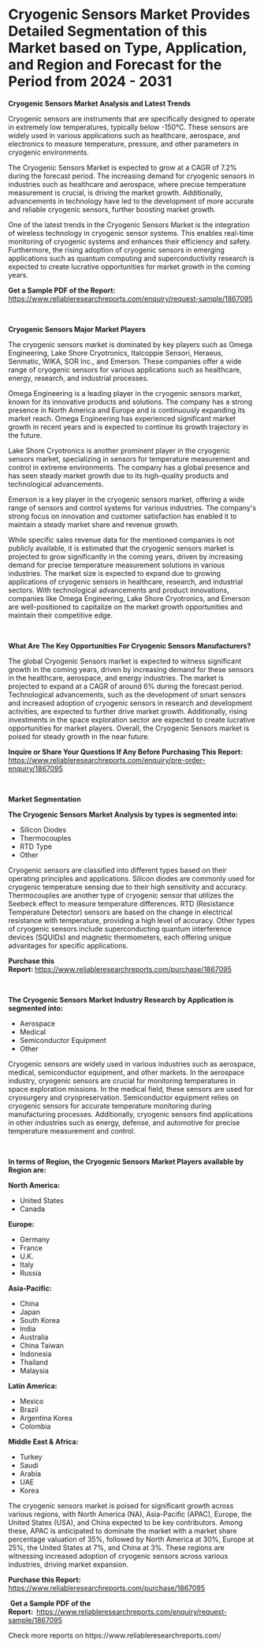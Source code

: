 <p><h1>Cryogenic Sensors Market Provides Detailed Segmentation of this Market based on Type, Application, and Region and Forecast for the Period from 2024 - 2031</h1></p><p><strong>Cryogenic Sensors Market Analysis and Latest Trends</strong></p>
<p><p>Cryogenic sensors are instruments that are specifically designed to operate in extremely low temperatures, typically below -150°C. These sensors are widely used in various applications such as healthcare, aerospace, and electronics to measure temperature, pressure, and other parameters in cryogenic environments.</p><p>The Cryogenic Sensors Market is expected to grow at a CAGR of 7.2% during the forecast period. The increasing demand for cryogenic sensors in industries such as healthcare and aerospace, where precise temperature measurement is crucial, is driving the market growth. Additionally, advancements in technology have led to the development of more accurate and reliable cryogenic sensors, further boosting market growth.</p><p>One of the latest trends in the Cryogenic Sensors Market is the integration of wireless technology in cryogenic sensor systems. This enables real-time monitoring of cryogenic systems and enhances their efficiency and safety. Furthermore, the rising adoption of cryogenic sensors in emerging applications such as quantum computing and superconductivity research is expected to create lucrative opportunities for market growth in the coming years.</p></p>
<p><strong>Get a Sample PDF of the Report:&nbsp;</strong> <a href="https://www.reliableresearchreports.com/enquiry/request-sample/1867095">https://www.reliableresearchreports.com/enquiry/request-sample/1867095</a></p>
<p>&nbsp;</p>
<p><strong>Cryogenic Sensors Major Market Players</strong></p>
<p><p>The cryogenic sensors market is dominated by key players such as Omega Engineering, Lake Shore Cryotronics, Italcoppie Sensori, Heraeus, Senmatic, WIKA, SOR Inc., and Emerson. These companies offer a wide range of cryogenic sensors for various applications such as healthcare, energy, research, and industrial processes.</p><p>Omega Engineering is a leading player in the cryogenic sensors market, known for its innovative products and solutions. The company has a strong presence in North America and Europe and is continuously expanding its market reach. Omega Engineering has experienced significant market growth in recent years and is expected to continue its growth trajectory in the future.</p><p>Lake Shore Cryotronics is another prominent player in the cryogenic sensors market, specializing in sensors for temperature measurement and control in extreme environments. The company has a global presence and has seen steady market growth due to its high-quality products and technological advancements.</p><p>Emerson is a key player in the cryogenic sensors market, offering a wide range of sensors and control systems for various industries. The company's strong focus on innovation and customer satisfaction has enabled it to maintain a steady market share and revenue growth.</p><p>While specific sales revenue data for the mentioned companies is not publicly available, it is estimated that the cryogenic sensors market is projected to grow significantly in the coming years, driven by increasing demand for precise temperature measurement solutions in various industries. The market size is expected to expand due to growing applications of cryogenic sensors in healthcare, research, and industrial sectors. With technological advancements and product innovations, companies like Omega Engineering, Lake Shore Cryotronics, and Emerson are well-positioned to capitalize on the market growth opportunities and maintain their competitive edge.</p></p>
<p>&nbsp;</p>
<p><strong>What Are The Key Opportunities For Cryogenic Sensors Manufacturers?</strong></p>
<p><p>The global Cryogenic Sensors market is expected to witness significant growth in the coming years, driven by increasing demand for these sensors in the healthcare, aerospace, and energy industries. The market is projected to expand at a CAGR of around 6% during the forecast period. Technological advancements, such as the development of smart sensors and increased adoption of cryogenic sensors in research and development activities, are expected to further drive market growth. Additionally, rising investments in the space exploration sector are expected to create lucrative opportunities for market players. Overall, the Cryogenic Sensors market is poised for steady growth in the near future.</p></p>
<p><strong>Inquire or Share Your Questions If Any Before Purchasing This Report:</strong> <a href="https://www.reliableresearchreports.com/enquiry/pre-order-enquiry/1867095">https://www.reliableresearchreports.com/enquiry/pre-order-enquiry/1867095</a></p>
<p>&nbsp;</p>
<p><strong>Market Segmentation</strong></p>
<p><strong>The Cryogenic Sensors Market Analysis by types is segmented into:</strong></p>
<p><ul><li>Silicon Diodes</li><li>Thermocouples</li><li>RTD Type</li><li>Other</li></ul></p>
<p><p>Cryogenic sensors are classified into different types based on their operating principles and applications. Silicon diodes are commonly used for cryogenic temperature sensing due to their high sensitivity and accuracy. Thermocouples are another type of cryogenic sensor that utilizes the Seebeck effect to measure temperature differences. RTD (Resistance Temperature Detector) sensors are based on the change in electrical resistance with temperature, providing a high level of accuracy. Other types of cryogenic sensors include superconducting quantum interference devices (SQUIDs) and magnetic thermometers, each offering unique advantages for specific applications.</p></p>
<p><strong>Purchase this Report:&nbsp;</strong><a href="https://www.reliableresearchreports.com/purchase/1867095">https://www.reliableresearchreports.com/purchase/1867095</a></p>
<p>&nbsp;</p>
<p><strong>The Cryogenic Sensors Market Industry Research by Application is segmented into:</strong></p>
<p><ul><li>Aerospace</li><li>Medical</li><li>Semiconductor Equipment</li><li>Other</li></ul></p>
<p><p>Cryogenic sensors are widely used in various industries such as aerospace, medical, semiconductor equipment, and other markets. In the aerospace industry, cryogenic sensors are crucial for monitoring temperatures in space exploration missions. In the medical field, these sensors are used for cryosurgery and cryopreservation. Semiconductor equipment relies on cryogenic sensors for accurate temperature monitoring during manufacturing processes. Additionally, cryogenic sensors find applications in other industries such as energy, defense, and automotive for precise temperature measurement and control.</p></p>
<p>&nbsp;</p>
<p><strong>In terms of Region, the Cryogenic Sensors Market Players available by Region are:</strong></p>
<p>
    <p> <strong> North America: </strong>
        <ul>
            <li>United States</li>
            <li>Canada</li>
        </ul>
        </p> 
    <p> <strong> Europe: </strong>
        <ul>
            <li>Germany</li>
            <li>France</li>
            <li>U.K.</li>
            <li>Italy</li>
            <li>Russia</li>
        </ul>
        </p> 
    <p> <strong> Asia-Pacific: </strong>
        <ul>
            <li>China</li>
            <li>Japan</li>
            <li>South Korea</li>
            <li>India</li>
            <li>Australia</li>
            <li>China Taiwan</li>
            <li>Indonesia</li>
            <li>Thailand</li>
            <li>Malaysia</li>
        </ul>
        </p> 
    <p> <strong> Latin America: </strong>
        <ul>
            <li>Mexico</li>
            <li>Brazil</li>
            <li>Argentina Korea</li>
            <li>Colombia</li>
        </ul>
        </p> 
    <p> <strong> Middle East & Africa: </strong>
        <ul>
            <li>Turkey</li>
            <li>Saudi</li>
            <li>Arabia</li>
            <li>UAE</li>
            <li>Korea</li>
        </ul>
    </p>
    </p>
<p><p>The cryogenic sensors market is poised for significant growth across various regions, with North America (NA), Asia-Pacific (APAC), Europe, the United States (USA), and China expected to be key contributors. Among these, APAC is anticipated to dominate the market with a market share percentage valuation of 35%, followed by North America at 30%, Europe at 25%, the United States at 7%, and China at 3%. These regions are witnessing increased adoption of cryogenic sensors across various industries, driving market expansion.</p></p>
<p><strong>Purchase this Report: </strong><a href="https://www.reliableresearchreports.com/purchase/1867095">https://www.reliableresearchreports.com/purchase/1867095</a></p>
<p>&nbsp;<strong>Get a Sample PDF of the Report:&nbsp;&nbsp;</strong><a href="https://www.reliableresearchreports.com/enquiry/request-sample/1867095">https://www.reliableresearchreports.com/enquiry/request-sample/1867095</a></p>
<p><strong></strong></p>
<p>Check more reports on https://www.reliableresearchreports.com/</p>